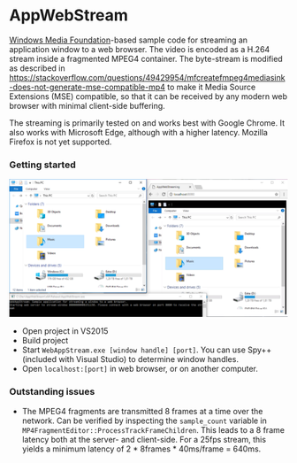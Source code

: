 # AppWebStream
[Windows Media Foundation](https://msdn.microsoft.com/en-us/library/ms694197.aspx)-based sample code for streaming an application window to a web browser. The video is encoded as a H.264 stream inside a fragmented MPEG4 container. The byte-stream is modified as described in https://stackoverflow.com/questions/49429954/mfcreatefmpeg4mediasink-does-not-generate-mse-compatible-mp4 to make it Media Source Extensions (MSE) compatible, so that it can be received by any modern web browser with minimal client-side buffering.

The streaming is primarily tested on and works best with Google Chrome. It also works with Microsoft Edge, although with a higher latency. Mozilla Firefox is not yet supported.

### Getting started
![screenshot](screenshot.png)
* Open project in VS2015
* Build project
* Start `WebAppStream.exe [window handle] [port]`. You can use Spy++ (included with Visual Studio) to determine window handles.
* Open `localhost:[port]` in web browser, or on another computer.

### Outstanding issues
* The MPEG4 fragments are transmitted 8 frames at a time over the network. Can be verified by inspecting the `sample_count` variable in `MP4FragmentEditor::ProcessTrackFrameChildren`. This leads to a 8 frame latency both at the server- and client-side. For a 25fps stream, this yields a minimum latency of 2 * 8frames * 40ms/frame = 640ms.
